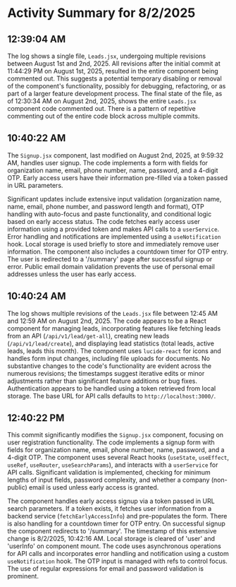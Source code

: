 # Activity Summary for 8/2/2025

## 12:39:04 AM
The log shows a single file, `Leads.jsx`, undergoing multiple revisions between August 1st and 2nd, 2025.  All revisions after the initial commit at 11:44:29 PM on August 1st, 2025, resulted in the entire component being commented out. This suggests a potential temporary disabling or removal of the component's functionality, possibly for debugging, refactoring, or as part of a larger feature development process.  The final state of the file, as of 12:30:34 AM on August 2nd, 2025, shows the entire `Leads.jsx` component code commented out.  There is a pattern of repetitive commenting out of the entire code block across multiple commits.


## 10:40:22 AM
The `Signup.jsx` component, last modified on August 2nd, 2025, at 9:59:32 AM, handles user signup.  The code implements a form with fields for organization name, email, phone number, name, password, and a 4-digit OTP.  Early access users have their information pre-filled via a token passed in URL parameters.

Significant updates include extensive input validation (organization name, name, email, phone number, and password length and format), OTP handling with auto-focus and paste functionality, and conditional logic based on early access status. The code fetches early access user information using a provided token and makes API calls to a `userService`.  Error handling and notifications are implemented using a `useNotification` hook.  Local storage is used briefly to store and immediately remove user information.  The component also includes a countdown timer for OTP entry.  The user is redirected to a '/summary' page after successful signup or error.  Public email domain validation prevents the use of personal email addresses unless the user has early access.


## 10:40:24 AM
The log shows multiple revisions of the `Leads.jsx` file between 12:45 AM and 12:59 AM on August 2nd, 2025.  The code appears to be a React component for managing leads, incorporating features like fetching leads from an API (`/api/v1/lead/get-all`), creating new leads (`/api/v1/lead/create`), and displaying lead statistics (total leads, active leads, leads this month).  The component uses `lucide-react` for icons and handles form input changes, including file uploads for documents.  No substantive changes to the code's functionality are evident across the numerous revisions; the timestamps suggest iterative edits or minor adjustments rather than significant feature additions or bug fixes.  Authentication appears to be handled using a token retrieved from local storage.  The base URL for API calls defaults to `http://localhost:3000/`.


## 12:40:22 PM
This commit significantly modifies the `Signup.jsx` component, focusing on user registration functionality.  The code implements a signup form with fields for organization name, email, phone number, name, password, and a 4-digit OTP.  The component uses several React hooks (`useState`, `useEffect`, `useRef`, `useRouter`, `useSearchParams`), and interacts with a `userService` for API calls.  Significant validation is implemented, checking for minimum lengths of input fields, password complexity, and whether a company (non-public) email is used unless early access is granted.

The component handles early access signup via a token passed in URL search parameters. If a token exists, it fetches user information from a backend service (`fetchEarlyAccessInfo`) and pre-populates the form.  There is also handling for a countdown timer for OTP entry.  On successful signup the component redirects to '/summary'. The timestamp of this extensive change is 8/2/2025, 10:42:16 AM.  Local storage is cleared of 'user' and 'userInfo' on component mount. The code uses asynchronous operations for API calls and incorporates error handling and notification using a custom `useNotification` hook.  The OTP input is managed with refs to control focus.  The use of regular expressions for email and password validation is prominent.
